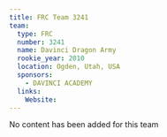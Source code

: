```yaml
---
title: FRC Team 3241
team:
  type: FRC
  number: 3241
  name: Davinci Dragon Army
  rookie_year: 2010
  location: Ogden, Utah, USA
  sponsors:
    - DAVINCI ACADEMY
  links:
    Website: 
---
```

No content has been added for this team